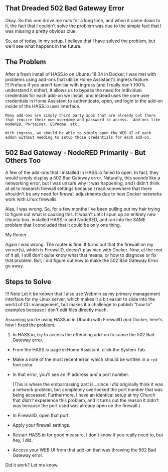 ## That Dreaded 502 Bad Gateway Error

Okay.  So this one drove me nuts for a long time, and when it came down to it, the fact that I couldn't solve the problem was due to the simple fact that I was missing a pretty obvious clue.

So, as of today, in my setup, I believe that I have solved the problem, but we'll see what happens in the future.

## The Problem

After a fresh install of HASS.io on Ubuntu 18.04 in Docker, I was met with problems using add-ons that utilize Home Assistant's ingress feature.  
!!! Preface
    If you aren't familiar with ingress (and I really don't 100% understand it either), it allows us to bypass the need for individual credentials for each add-on we install, and instead uses the core user credentials in Home Assistant to authenticate, open, and login to the add-on inside of the HASS.io user interface.

    Many add-ons are simply third party apps that are already out there that require their own username and password to access.  Add-ons like NodeRED, Portainer, ESPHome, etc.

    With ingress, we should be able to simply open the WEB UI of each addon without needing to setup those credentials for each add-on.

## 502 Bad Gateway - NodeRED Primarily - But Others Too

A few of the add-ons that I installed in HASS.io failed to open.  In fact, they would simply display a 502 Bad Gateway error.  Naturally, this sounds like a networking error, but I was unsure why it was happening, and I didn't think at all to research firewall settings because I read somewhere that there shouldn't be any need for firewall adjustments due to how Docker networks work with Linux firewalls.

Alas, I was wrong.  So, for a few months I've been pulling out my hair trying to figure out what is causing this.  It wasn't until I spun up an entirely new Ubuntu box, installed HASS.io and NodeRED, and ran into the SAME problem that I concluded that it could be only one thing.

My Router.

Again I was wrong.  The router is fine.  It turns out that the firewall on my server(s), which is FirewallD, doesn't play nice with Docker.  Now, at the root of it all, I still don't quite know what that means, or how to diagnose or fix that problem.  But, I did figure out how to make the 502 Bad Gateway Error go away.

## Steps to Solve

!!! Note
    Let it be known that I also use Webmin as my primary management interface for my Linux server, which makes it a bit easier to slide into the world of CLI management, but makes it a challenge to publish "how to" examples because I don't edit files directly much.

Assuming you're using HASS.io in Ubuntu with FirewallD _and_ Docker, here's how I fixed the problem.

1. In HASS.io, try to access the offending add-on to cause the 502 Bad Gateway error.
* From the HASS.io page in Home Assistant, click the System Tab.
* Make a note of the most recent error, which should be written in a `red` font color.
* In that error, you'll see an IP address _and_ a port number.  

    (This is where the embarrassing part is...since I _did_ originally think it was a network problem, but completely overlooked the port number that was being accessed.  Furthermore, I have an identical setup at my Church that _didn't_ experience this problem, and it turns out the reason it didn't was because the port used was already open on the firewall.)

* In FirewallD, open that port.
* Apply your firewall settings.
* Restart HASS.io for good measure.  I don't know if you really need to, but hey, I did.
* Access your WEB UI from that add-on that was throwing the 502 Bad Gateway error.

Did it work?  Let me know.